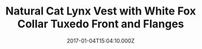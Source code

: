 ---
title: Natural Cat Lynx Vest with White Fox Collar Tuxedo Front and Flanges
date: 2017-01-04T15:04:10.000Z
price: 0
sales_price: 
categories: ["Vests"]
image: ["/img/uploads/2016/09/MG_0499.jpg", " /img/uploads/2016/09/MG_0500w.jpg"]
---